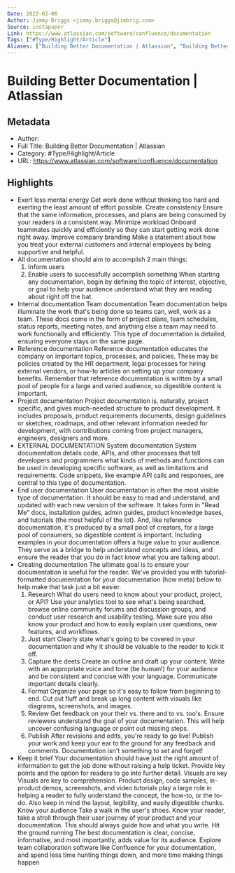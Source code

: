 ```yaml
---
Date: 2022-02-06
Author: Jimmy Briggs <jimmy.briggs@jimbrig.com>
Source: instapaper
Link: https://www.atlassian.com/software/confluence/documentation
Tags: ["#Type/Highlight/Article"]
Aliases: ["Building Better Documentation | Atlassian", "Building Better Documentation | Atlassian"]
---
```

# Building Better Documentation | Atlassian

## Metadata
- Author: 
- Full Title: Building Better Documentation | Atlassian
- Category: #Type/Highlight/Article
- URL: https://www.atlassian.com/software/confluence/documentation

## Highlights
- Exert less mental energy
  Get work done without thinking too hard and exerting the least amount of effort possible.
  Create consistency
  Ensure that the same information, processes, and plans are being consumed by your readers in a consistent way.
  Minimize workload
  Onboard teammates quickly and efficiently so they can start getting work done right away.
  Improve company branding
  Make a statement about how you treat your external customers and internal employees by being supportive and helpful.
- All documentation should aim to accomplish 2 main things:
  1. Inform users
  2. Enable users to successfully accomplish something
  When starting any documentation, begin by defining the topic of interest, objective, or goal to help your audience understand what they are reading about right off the bat.
- Internal documentation
  Team documentation
  Team documentation helps illuminate the work that's being done so teams can, well, work as a team. These docs come in the form of project plans, team schedules, status reports, meeting notes, and anything else a team may need to work functionally and efficiently. This type of documentation is detailed, ensuring everyone stays on the same page.
- Reference documentation
  Reference documentation educates the company on important topics, processes, and policies. These may be policies created by the HR department, legal processes for hiring external vendors, or how-to articles on setting up your company benefits. Remember that reference documentation is written by a small pool of people for a large and varied audience, so digestible content is important.
- Project documentation
  Project documentation is, naturally, project specific, and gives much-needed structure to product development. It includes proposals, product requirements documents, design guidelines or sketches, roadmaps, and other relevant information needed for development, with contributions coming from project managers, engineers, designers and more.
- EXTERNAL DOCUMENTATION
  System documentation
  System documentation details code, APIs, and other processes that tell developers and programmers what kinds of methods and functions can be used in developing specific software, as well as limitations and requirements. Code snippets, like example API calls and responses, are central to this type of documentation.
- End user documentation
  User documentation is often the most visible type of documentation. It should be easy to read and understand, and updated with each new version of the software. It takes form in "Read Me" docs, installation guides, admin guides, product knowledge bases, and tutorials (the most helpful of the lot). And, like reference documentation, it's produced by a small pool of creators, for a large pool of consumers, so digestible content is important.
  Including examples in your documentation offers a huge value to your audience. They serve as a bridge to help understand concepts and ideas, and ensure the reader that you do in fact know what you are talking about.
- Creating documentation
  The ultimate goal is to ensure your documentation is useful for the reader. We've provided you with tutorial-formatted documentation for your documentation (how meta) below to help make that task just a bit easier.
  1. Research
  What do users need to know about your product, project, or API? Use your analytics tool to see what's being searched, browse online community forums and discussion groups, and conduct user research and usability testing. Make sure you also know your product and how to easily explain user questions, new features, and workflows.
  2. Just start
  Clearly state what's going to be covered in your documentation and why it should be valuable to the reader to kick it off.
  3. Capture the deets
  Create an outline and draft up your content. Write with an appropriate voice and tone (be human!) for your audience and be consistent and concise with your language. Communicate important details clearly.
  4. Format
  Organize your page so it's easy to follow from beginning to end. Cut out fluff and break up long content with visuals like diagrams, screenshots, and images.
  5. Review
  Get feedback on your their vs. there and to vs. too's. Ensure reviewers understand the goal of your documentation. This will help uncover confusing language or point out missing steps.
  6. Publish
  After revisions and edits, you're ready to go live! Publish your work and keep your ear to the ground for any feedback and comments. Documentation isn't something to set and forget!
- Keep it brief
  Your documentation should have just the right amount of information to get the job done without raising a help ticket. Provide key points and the option for readers to go into further detail.
  Visuals are key
  Visuals are key to comprehension. Product design, code samples, in-product demos, screenshots, and video tutorials play a large role in helping a reader to fully understand the concept, the how-to, or the to-do. Also keep in mind the layout, legibility, and easily digestible chunks.
  Know your audience
  Take a walk in the user's shoes. Know your reader, take a stroll through their user journey of your product and your documentation. This should always guide how and what you write.
  Hit the ground running
  The best documentation is clear, concise, informative, and most importantly, adds value for its audience. Explore team collaboration software like Confluence for your documentation, and spend less time hunting things down, and more time making things happen
